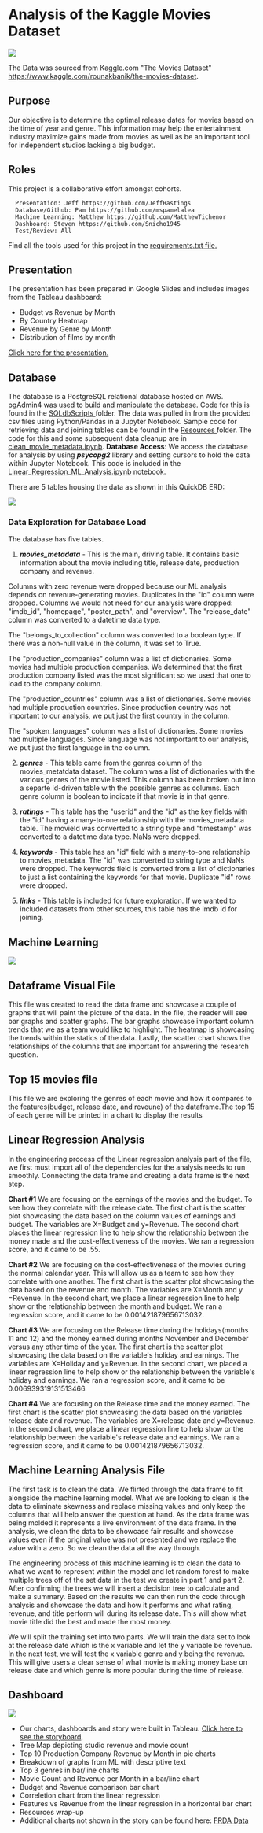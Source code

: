 # Analysis of the Kaggle Movies Dataset 
![](Images/wordCloud.png)

The Data was sourced from Kaggle.com "The Movies Dataset" https://www.kaggle.com/rounakbanik/the-movies-dataset.

## Purpose
Our objective is to determine the optimal release dates for movies based on the time of year and genre.
This information may help the entertainment industry maximize gains made from movies as well as be an important tool for independent studios lacking a big budget.

## Roles
This project is a collaborative effort amongst cohorts.

      Presentation: Jeff https://github.com/JeffHastings
      Database/Github: Pam https://github.com/mspamelalea
      Machine Learning: Matthew https://github.com/MatthewTichenor
      Dashboard: Steven https://github.com/Snicho1945
      Test/Review: All

Find all the tools used for this project in the [requirements.txt file.](https://github.com/Snicho1945/Final_Project/blob/main/requirements.txt)

##  **Presentation** 
The presentation has been prepared in Google Slides and includes images from the Tableau dashboard:
- Budget vs Revenue by Month
- By Country Heatmap
- Revenue by Genre by Month
- Distribution of films by month

[Click here for the presentation.](https://docs.google.com/presentation/d/1Hq-Y0TJ5y4ZmTBVe_Reaw9OvmiGiBZfVirvh4pVBBxY/edit?usp=sharing)

## **Database**
The database is a PostgreSQL relational database hosted on AWS. pgAdmin4 was used to build and manipulate the database. Code for this is found in the [SQLdbScripts ](https://github.com/Snicho1945/Final_Project/tree/main/SQLdbScripts)folder. The data was pulled in from the provided csv files using Python/Pandas in a Jupyter Notebook. Sample code for retrieving data and joining tables can be found in the [Resources ](https://github.com/Snicho1945/Final_Project/tree/main/Resources)folder. The code for this and some subsequent data cleanup are in [clean_movie_metadata.ipynb](https://github.com/Snicho1945/Final_Project/blob/main/clean_movie_metadata.ipynb). 
__Database Access__: We access the database for analysis by using ___psycopg2___ library and setting cursors to hold the data within Jupyter Notebook.  This code is included in the [Linear_Regression_ML_Analysis.ipynb](https://github.com/Snicho1945/Final_Project/blob/main/Linear_Regression_ML_Analysis.ipynb) notebook.
 
 There are 5 tables housing the data as shown in this QuickDB ERD:

![](Images/MoviesERD_5.PNG)

### Data Exploration for Database Load
The database has five tables.
1. ___movies_metadata___ - This is the main, driving table.  It contains basic information about the movie including title, release date, production company and revenue. 

Columns with zero revenue were dropped because our ML analysis depends on revenue-generating movies. Duplicates in the "id" column were dropped. Columns we would not need for our analysis were dropped: "imdb_id", "homepage", "poster_path", and "overview". The "release_date" column was converted to a datetime data type.

The "belongs_to_collection" column was converted to a boolean type. If there was a non-null value in the column, it was set to True.

The "production_companies" column was a list of dictionaries. Some movies had multiple production companies.  We determined that the first production company listed was the most significant so we used that one to load to the company column.

The "production_countries" column was a list of dictionaries.  Some movies had multiple production countries.  Since production country was not important to our analysis, we put just the first country in the column.

The "spoken_languages" column was a list of dictionaries.  Some movies had multiple languages.  Since language was not important to our analysis, we put just the first language in the column.

2. ___genres___ - This table came from the genres column of the movies_metatdata dataset.  The column was a list of dictionaries with the various genres of the movie listed.  This column has been broken out into a separte id-driven table with the possible genres as columns.  Each genre column is boolean to indicate if that movie is in that genre.

3. ___ratings___ - This table has the "userid" and the "id" as the key fields with the "id" having a many-to-one relationship with the movies_metadata table.  The movieId was converted to a string type and "timestamp" was converted to a datetime data type. NaNs were dropped.

4. ___keywords___ - This table has an "id" field with a many-to-one relationship to movies_metadata.  The "id" was converted to string type and NaNs were dropped.  The keywords field is converted from a list of dictionaries to just a list containing the keywords for that movie.  Duplicate "id" rows were dropped.

 5. ___links___ -  This table is included for future exploration.  If we wanted to included datasets from other sources, this table has the imdb id for joining.



## **Machine Learning** 

![](Images/companyCorrelation.PNG)

## Dataframe Visual File

This file was created to read the data frame and showcase a couple of graphs that will paint the picture of the data. In the file, the reader will see bar graphs and scatter graphs. The bar graphs showcase important column trends that we as a team would like to highlight. The heatmap is showcasing the trends within the statics of the data. Lastly, the scatter chart shows the relationships of the columns that are important for answering the research question.

## Top 15 movies file

This file we are exploring the genres of each movie and how it compares to the features(budget, release date, and reveune) of the dataframe.The top 15 of each genre will be printed in a chart to display the results

## Linear Regression Analysis 

In the engineering process of the Linear regression analysis part of the file, we first must import all of the dependencies for the analysis needs to run smoothly. Connecting the data frame and creating a data frame is the next step.

__Chart #1__ We are focusing on the earnings of the movies and the budget. To see how they correlate with the release date. The first chart is the scatter plot showcasing the data based on the column values of earnings and budget. The variables are X=Budget and y=Revenue. The second chart places the linear regression line to help show the relationship between the money made and the cost-effectiveness of the movies. We ran a regression score, and it came to be .55.

__Chart #2__ We are focusing on the cost-effectiveness of the movies during the normal calendar year. This will allow us as a team to see how they correlate with one another. The first chart is the scatter plot showcasing the data based on the revenue and month. The variables are X=Month and y =Revenue. In the second chart, we place a linear regression line to help show or the relationship between the month and budget. We ran a regression score, and it came to be 0.001421879656713032.

__Chart #3__ We are focusing on the Release time during the holidays(months 11 and 12) and the money earned during months November and December versus any other time of the year. The first chart is the scatter plot showcasing the data based on the variable's holiday and earnings. The variables are X=Holiday and y=Revenue. In the second chart, we placed a linear regression line to help show or the relationship between the variable's holiday and earnings. We ran a regression score, and it came to be 0.006939319131513466.

__Chart #4__ We are focusing on the Release time and the money earned. The first chart is the scatter plot showcasing the data based on the variables release date and revenue. The variables are X=release date and y=Revenue. In the second chart, we place a linear regression line to help show or the relationship between the variable's release date and earnings. We ran a regression score, and it came to be 0.001421879656713032.

## Machine Learning Analysis File 

The first task is to clean the data. We flirted through the data frame to fit alongside the machine learning model. What we are looking to clean is the data to eliminate skewness and replace missing values and only keep the columns that will help answer the question at hand. As the data frame was being molded it represents a live environment of the data frame. In the analysis, we clean the data to be showcase fair results and showcase values even if the original value was not presented and we replace the value with a zero. So we clean the data all the way through.

The engineering process of this machine learning is to clean the data to what we want to represent within the model and let random forest to make multiple trees off of the set data in the test we create in part 1 and part 2. After confirming the trees we will insert a decision tree to calculate and make a summary. Based on the results we can then run the code through analysis and showcase the data and how it performs and what rating, revenue, and title perform will during its release date. This will show what movie title did the best and made the most money.

We will split the training set into two parts. We will train the data set to look at the release date which is the x variable and let the y variable be revenue. In the next test, we will test the x variable genre and y being the revenue. This will give users a clear sense of what movie is making money base on release date and which genre is more popular during the time of release.

 ## **Dashboard** 
 ![](Images/Story.PNG)

- Our charts, dashboards and story were built in Tableau. [Click here to see the storyboard](https://public.tableau.com/profile/pam.hamrick#!/vizhome/FilmReleaseDateAnalysis/FilmReleaseDateAnalysis?publish=yes). 
- Tree Map depicting studio revenue and movie count
- Top 10 Production Company Revenue by Month in pie charts
- Breakdown of graphs from ML with descriptive text
- Top 3 genres in bar/line charts
- Movie Count and Revenue per Month in a bar/line chart
- Budget and Revenue comparison bar chart
- Correletion chart from the linear regression
- Features vs Revenue from the linear regression in a horizontal bar chart
- Resources wrap-up
- Additional charts not shown in the story can be found here:
[FRDA Data](https://public.tableau.com/profile/steven.nichols#!/vizhome/FRDAAllData/Action)



